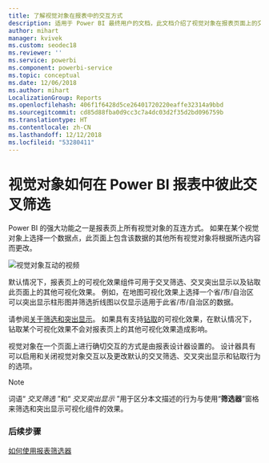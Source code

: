 ```yaml
---
title: 了解视觉对象在报表中的交互方式
description: 适用于 Power BI 最终用户的文档，此文档介绍了视觉对象在报表页面上的交互方式。
author: mihart
manager: kvivek
ms.custom: seodec18
ms.reviewer: ''
ms.service: powerbi
ms.component: powerbi-service
ms.topic: conceptual
ms.date: 12/06/2018
ms.author: mihart
LocalizationGroup: Reports
ms.openlocfilehash: 406f1f6428d5ce26401720220eaffe32314a9bbd
ms.sourcegitcommit: cd85d88fba0d9cc3c7a4dc03d2f35d2bd096759b
ms.translationtype: HT
ms.contentlocale: zh-CN
ms.lasthandoff: 12/12/2018
ms.locfileid: "53280411"
---
```

# <a name="how-visuals-cross-filter-each-other-in-a-power-bi-report"></a>视觉对象如何在 Power BI 报表中彼此交叉筛选
Power BI 的强大功能之一是报表页上所有视觉对象的互连方式。 如果在某个视觉对象上选择一个数据点，此页面上包含该数据的其他所有视觉对象将根据所选内容而更改。 

![视觉对象互动的视频](media/end-user-interactions/interactions.gif)

默认情况下，报表页上的可视化效果组件可用于交叉筛选、交叉突出显示以及钻取此页面上的其他可视化效果。 例如，在地图可视化效果上选择一个省/市/自治区可以突出显示柱形图并筛选折线图以仅显示适用于此省/市/自治区的数据。

请参阅[关于筛选和突出显示](../power-bi-reports-filters-and-highlighting.md)。 如果具有支持[钻取](../power-bi-visualization-drill-down.md)的可视化效果，在默认情况下，钻取某个可视化效果不会对报表页上的其他可视化效果造成影响。 

视觉对象在一个页面上进行确切交互的方式是由报表设计器设置的。 设计器具有可以启用和关闭视觉对象交互以及更改默认的交叉筛选、交叉突出显示和钻取行为的选项。
  
> [!NOTE]
> 词语“ *交叉筛选* ”和“ *交叉突出显示* ”用于区分本文描述的行为与使用“**筛选器**”窗格来筛选和突出显示可视化组件的效果。  

### <a name="next-steps"></a>后续步骤
[如何使用报表筛选器](../power-bi-how-to-report-filter.md)
